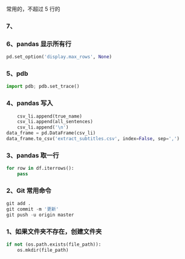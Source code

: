 
常用的，不超过 5 行的  


### 7、  


### 6、pandas 显示所有行  

```python 
pd.set_option('display.max_rows', None)  
```


### 5、pdb  

```python 
import pdb; pdb.set_trace()
```


### 4、pandas 写入  

```python
    csv_li.append(true_name) 
    csv_li.append(all_sentences)
    csv_li.append('\n')
data_frame = pd.DataFrame(csv_li) 
data_frame.to_csv('extract_subtitles.csv', index=False, sep=',')
```


### 3、pandas 取一行  

```python
for row in df.iterrows():
    pass 
```


### 2、Git 常用命令  

```python 
git add .  
git commit -m '更新' 
git push -u origin master 
```


### 1、如果文件夹不存在，创建文件夹  

```python 
if not (os.path.exists(file_path)):
    os.mkdir(file_path)
```
